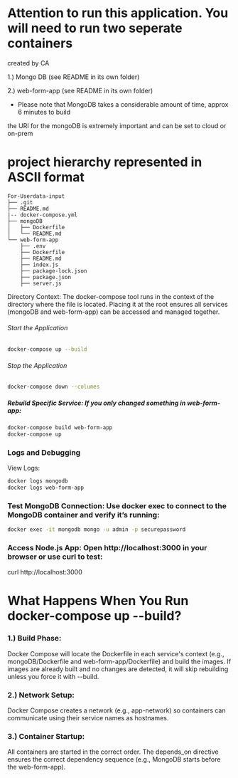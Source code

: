  # Attention to run this application. You will need to run two seperate containers
  
created by CA

 1.) Mongo DB (see README in its own folder)  

 2.) web-form-app (see README in its own folder)

* Please note that MongoDB takes a considerable amount of time, approx 6 minutes to build  


the URI for the mongoDB is extremely important and can be set to cloud or on-prem


# project hierarchy represented in ASCII format

```
For-Userdata-input
├── .git
├── README.md
|-- docker-compose.yml
├── mongoDB
│   ├── Dockerfile
│   └── README.md
└── web-form-app
    ├── .env
    ├── Dockerfile
    ├── README.md
    ├── index.js
    ├── package-lock.json
    ├── package.json
    ├── server.js
```


Directory Context: The docker-compose tool runs in the context of the directory where the file is located. Placing it at the root ensures all services (mongoDB and web-form-app) can be accessed and managed together.

###### Start the Application

```bash
docker-compose up --build
```
  
###### Stop the Application

```bash
docker-compose down --columes
```
##### Rebuild Specific Service: If you only changed something in web-form-app:
  
```bash
docker-compose build web-form-app
docker-compose up
```


### Logs and Debugging
View Logs:

```bash
docker logs mongodb
docker logs web-form-app
```
  
### Test MongoDB Connection: Use docker exec to connect to the MongoDB container and verify it’s running:

```bash
docker exec -it mongodb mongo -u admin -p securepassword
```

### Access Node.js App: Open http://localhost:3000 in your browser or use curl to test:



curl http://localhost:3000






# What Happens When You Run docker-compose up --build?
  
### 1.) Build Phase:
  
Docker Compose will locate the Dockerfile in each service's context (e.g., mongoDB/Dockerfile and web-form-app/Dockerfile) and build the images.
If images are already built and no changes are detected, it will skip rebuilding unless you force it with --build.
  
### 2.) Network Setup:
  
Docker Compose creates a network (e.g., app-network) so containers can communicate using their service names as hostnames.
  
### 3.) Container Startup:
  
All containers are started in the correct order. The depends_on directive ensures the correct dependency sequence (e.g., MongoDB starts before the web-form-app).

